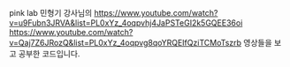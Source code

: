 

pink lab 민형기 강사님의
https://www.youtube.com/watch?v=u9Fubn3JRVA&list=PL0xYz_4oqpvhj4JaPSTeGI2k5GQEE36oi
https://www.youtube.com/watch?v=Qaj7Z6JRozQ&list=PL0xYz_4oqpvg8qoYRQEIfQziTCMoTszrb
영상들을 보고 공부한 코드입니다.
